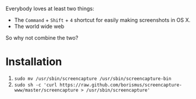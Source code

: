 Everybody loves at least two things:

* The `Command` + `Shift` + `4` shortcut for easily making screenshots in OS X.
* The world wide web

So why not combine the two?

# Installation

1. `sudo mv /usr/sbin/screencapture /usr/sbin/screencapture-bin`
2. `sudo sh -c 'curl https://raw.github.com/borismus/screencapture-www/master/screencapture > /usr/sbin/screencapture'`

